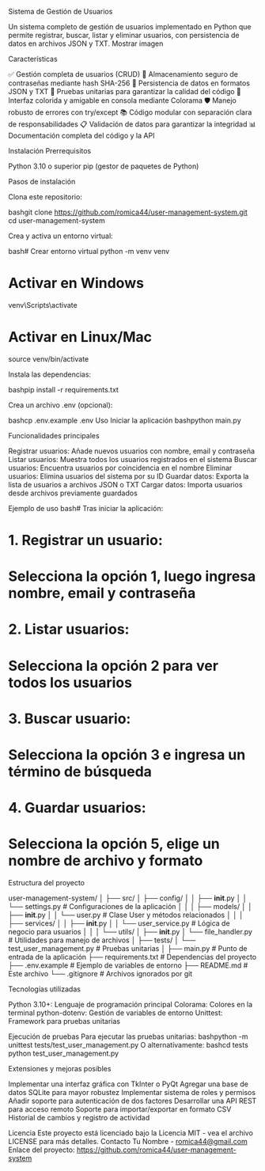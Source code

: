 Sistema de Gestión de Usuarios

Un sistema completo de gestión de usuarios implementado en Python que permite registrar, buscar, listar y eliminar usuarios, con persistencia de datos en archivos JSON y TXT.
Mostrar imagen

Características

✅ Gestión completa de usuarios (CRUD)
🔐 Almacenamiento seguro de contraseñas mediante hash SHA-256
💾 Persistencia de datos en formatos JSON y TXT
🧪 Pruebas unitarias para garantizar la calidad del código
🎨 Interfaz colorida y amigable en consola mediante Colorama
🛡️ Manejo robusto de errores con try/except
📚 Código modular con separación clara de responsabilidades
📋 Validación de datos para garantizar la integridad
📊 Documentación completa del código y la API

Instalación
Prerrequisitos

Python 3.10 o superior
pip (gestor de paquetes de Python)

Pasos de instalación

Clona este repositorio:

bashgit clone https://github.com/romica44/user-management-system.git
cd user-management-system

Crea y activa un entorno virtual:

bash# Crear entorno virtual
python -m venv venv

# Activar en Windows
venv\Scripts\activate

# Activar en Linux/Mac
source venv/bin/activate

Instala las dependencias:

bashpip install -r requirements.txt

Crea un archivo .env (opcional):

bashcp .env.example .env
Uso
Iniciar la aplicación
bashpython main.py

Funcionalidades principales

Registrar usuarios: Añade nuevos usuarios con nombre, email y contraseña
Listar usuarios: Muestra todos los usuarios registrados en el sistema
Buscar usuarios: Encuentra usuarios por coincidencia en el nombre
Eliminar usuarios: Elimina usuarios del sistema por su ID
Guardar datos: Exporta la lista de usuarios a archivos JSON o TXT
Cargar datos: Importa usuarios desde archivos previamente guardados

Ejemplo de uso
bash# Tras iniciar la aplicación:

# 1. Registrar un usuario:
# Selecciona la opción 1, luego ingresa nombre, email y contraseña

# 2. Listar usuarios:
# Selecciona la opción 2 para ver todos los usuarios

# 3. Buscar usuario:
# Selecciona la opción 3 e ingresa un término de búsqueda

# 4. Guardar usuarios:
# Selecciona la opción 5, elige un nombre de archivo y formato

Estructura del proyecto

user-management-system/
│
├── src/
│   ├── config/
│   │   ├── __init__.py
│   │   └── settings.py         # Configuraciones de la aplicación
│   │
│   ├── models/
│   │   ├── __init__.py
│   │   └── user.py             # Clase User y métodos relacionados
│   │
│   ├── services/
│   │   ├── __init__.py
│   │   └── user_service.py     # Lógica de negocio para usuarios
│   │
│   └── utils/
│       ├── __init__.py
│       └── file_handler.py     # Utilidades para manejo de archivos
│
├── tests/
│   └── test_user_management.py # Pruebas unitarias
│
├── main.py                     # Punto de entrada de la aplicación
├── requirements.txt            # Dependencias del proyecto
├── .env.example                # Ejemplo de variables de entorno
├── README.md                   # Este archivo
└── .gitignore                  # Archivos ignorados por git

Tecnologías utilizadas

Python 3.10+: Lenguaje de programación principal
Colorama: Colores en la terminal
python-dotenv: Gestión de variables de entorno
Unittest: Framework para pruebas unitarias

Ejecución de pruebas
Para ejecutar las pruebas unitarias:
bashpython -m unittest tests/test_user_management.py
O alternativamente:
bashcd tests
python test_user_management.py

Extensiones y mejoras posibles

 Implementar una interfaz gráfica con TkInter o PyQt
 Agregar una base de datos SQLite para mayor robustez
 Implementar sistema de roles y permisos
 Añadir soporte para autenticación de dos factores
 Desarrollar una API REST para acceso remoto
 Soporte para importar/exportar en formato CSV
 Historial de cambios y registro de actividad


Licencia
Este proyecto está licenciado bajo la Licencia MIT - vea el archivo LICENSE para más detalles.
Contacto
Tu Nombre - romica44@gmail.com
Enlace del proyecto: https://github.com/romica44/user-management-system
